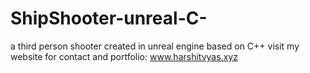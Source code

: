 # ShipShooter-unreal-C-
a third person shooter created in unreal engine based on C++
visit my website for contact and portfolio: www.harshitvyas.xyz
